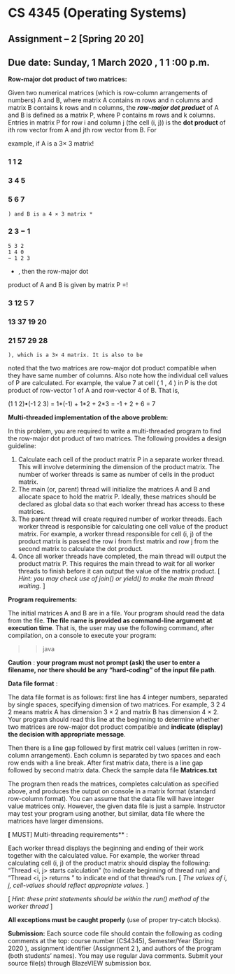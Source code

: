 # CS 4345 (Operating Systems)

## Assignment – 2 [Spring 20 20]

## Due date: Sunday, 1 March 2020 , 1 1 :00 p.m.

**Row-major dot product of two matrices:**

Given two numerical matrices (which is row-column arrangements of numbers) A and B, where matrix A
contains m rows and n columns and matrix B contains k rows and n columns, the **_row-major dot product_**
of A and B is defined as a matrix P, where P contains m rows and k columns. Entries in matrix P for row i
and column j (the cell (i, j)) is the **dot product** of ith row vector from A and jth row vector from B. For

example, if A is a 3× 3 matrix!

### 1 1 2

### 3 4 5

### 5 6 7

```
) and B is a 4 × 3 matrix *
```

### 2 3 − 1

```
5 3 2
1 4 0
− 1 2 3
```

- , then the row-major dot

product of A and B is given by matrix P =!

### 3 12 5 7

### 13 37 19 20

### 21 57 29 28

```
), which is a 3× 4 matrix. It is also to be
```

noted that the two matrices are row-major dot product compatible when they have same number of
columns. Also note how the individual cell values of P are calculated. For example, the value 7 at cell ( 1 ,
4 ) in P is the dot product of row-vector 1 of A and row-vector 4 of B. That is,

(1 1 2)•(-1 2 3) = 1*(-1) + 1*2 + 2\*3 = -1 + 2 + 6 = 7

**Multi-threaded implementation of the above problem:**

In this problem, you are required to write a multi-threaded program to find the row-major dot product of
two matrices. The following provides a design guideline:

1. Calculate each cell of the product matrix P in a separate worker thread. This will involve
   determining the dimension of the product matrix. The number of worker threads is same as
   number of cells in the product matrix.
2. The main (or, parent) thread will initialize the matrices A and B and allocate space to hold the
   matrix P. Ideally, these matrices should be declared as global data so that each worker thread has
   access to these matrices.
3. The parent thread will create required number of worker threads. Each worker thread is
   responsible for calculating one cell value of the product matrix. For example, a worker thread
   responsible for cell (i, j) of the product matrix is passed the row i from first matrix and row j from
   the second matrix to calculate the dot product.
4. Once all worker threads have completed, the main thread will output the product matrix P. This
   requires the main thread to wait for all worker threads to finish before it can output the value of
   the matrix product. [ _Hint: you may check use of join() or yield() to make the main thread waiting._ ]

**Program requirements:**

The initial matrices A and B are in a file. Your program should read the data from the file. **The file name
is provided as command-line argument at execution time**. That is, the user may use the following
command, after compilation, on a console to execute your program:

> > java <program-name> <datafile-name>

**Caution** : **your program must not prompt (ask) the user to enter a filename, nor there should be any
“hard-coding” of the input file path**.

**Data file format** :

The data file format is as follows: first line has 4 integer numbers, separated by single spaces, specifying
dimension of two matrices. For example, 3 2 4 2 means matrix A has dimension 3 × 2 and matrix B has
dimension 4 × 2. Your program should read this line at the beginning to determine whether two matrices
are row-major dot product compatible and **indicate (display) the decision with appropriate message**.

Then there is a line gap followed by first matrix cell values (written in row-column arrangement). Each
column is separated by two spaces and each row ends with a line break. After first matrix data, there is a
line gap followed by second matrix data. Check the sample data file **Matrices.txt**

The program then reads the matrices, completes calculation as specified above, and produces the output
on console in a matrix format (standard row-column format). You can assume that the data file will have
integer value matrices only. However, the given data file is just a sample. Instructor may test your
program using another, but similar, data file where the matrices have larger dimensions.

**[** MUST] Multi-threading requirements\*\* :

Each worker thread displays the beginning and ending of their work together with the calculated
value. For example, the worker thread calculating cell (i, j) of the product matrix should display the
following: “Thread <i, j> starts calculation” (to indicate beginning of thread run) and “Thread <i, j>
returns <cell-value>” to indicate end of that thread’s run. [ _The values of i, j, cell-values should reflect
appropriate values._ ]

[ _Hint: these print statements should be within the run() method of the worker thread_ ]

**All exceptions must be caught properly** (use of proper try-catch blocks).

**Submission:** Each source code file should contain the following as coding comments at the top: course
number (CS4345), Semester/Year (Spring 2020 ), assignment identifier (Assignment 2 ), and authors of the
program (both students’ names). You may use regular Java comments. Submit your source file(s) through
BlazeVIEW submission box.
